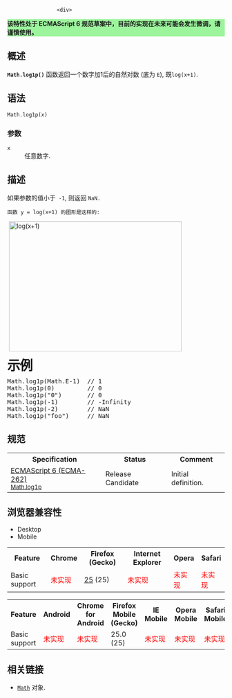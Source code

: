 
                
                  
                    <div>
<div><section class="Quick_links" id="Quick_Links"><!-- --></section> <div class="overheadIndicator" style="background: #9CF49C;"> 
    <p><strong>&#x8BE5;&#x7279;&#x6027;&#x5904;&#x4E8E; ECMAScript 6 &#x89C4;&#x8303;&#x8349;&#x6848;&#x4E2D;&#xFF0C;&#x76EE;&#x524D;&#x7684;&#x5B9E;&#x73B0;&#x5728;&#x672A;&#x6765;&#x53EF;&#x80FD;&#x4F1A;&#x53D1;&#x751F;&#x5FAE;&#x8C03;&#xFF0C;&#x8BF7;&#x8C28;&#x614E;&#x4F7F;&#x7528;&#x3002;</strong></p> 
</div></div>
</div>

<h2 id="Summary" name="Summary">&#x6982;&#x8FF0;</h2>

<p><code><strong>Math.log1p()</strong></code>&#xA0;&#x51FD;&#x6570;&#x8FD4;&#x56DE;&#x4E00;&#x4E2A;&#x6570;&#x5B57;&#x52A0;1&#x540E;&#x7684;&#x81EA;&#x7136;&#x5BF9;&#x6570; (&#x5E95;&#x4E3A;&#xA0;<code>E</code>), &#x65E2;<code>log(x+1)</code>.</p>

<h2 id="Syntax" name="Syntax">&#x8BED;&#x6CD5;</h2>

<pre class="syntaxbox"><code>Math.log1p(<em>x</em>)</code></pre>

<h3 id="Parameters" name="Parameters">&#x53C2;&#x6570;</h3>

<dl>
 <dt><code>x</code></dt>
 <dd>&#x4EFB;&#x610F;&#x6570;&#x5B57;.</dd>
</dl>

<h2 id="Description" name="Description">&#x63CF;&#x8FF0;</h2>

<p>&#x5982;&#x679C;&#x53C2;&#x6570;&#x7684;&#x503C;&#x5C0F;&#x4E8E;<code> -1</code>, &#x5219;&#x8FD4;&#x56DE;&#xA0;<code>NaN.</code></p>

<p><code>&#x51FD;&#x6570; y = log(x+1)&#xA0;&#x7684;&#x56FE;&#x5F62;&#x662F;&#x8FD9;&#x6837;&#x7684;:</code></p>

<p>&#xA0;<img alt="log(x+1)" src="https://mdn.mozillademos.org/files/6467/logx1.jpg" style="width: 400px; height: 300px;"></p>

<p><span style="font-size: 30px; font-weight: 700; letter-spacing: -1px; line-height: 30px;">&#x793A;&#x4F8B;</span></p>

<pre class="brush:js">Math.log1p(Math.E-1)  // 1
Math.log1p(0)         // 0
Math.log1p(&quot;0&quot;)       // 0
Math.log1p(-1)        // -Infinity
Math.log1p(-2)        // NaN
Math.log1p(&quot;foo&quot;)     // NaN
</pre>

<h2 id=".E8.A7.84.E8.8C.83">&#x89C4;&#x8303;</h2>

<table class="standard-table">
 <tbody>
  <tr>
   <th scope="col">Specification</th>
   <th scope="col">Status</th>
   <th scope="col">Comment</th>
  </tr>
  <tr>
   <td><a class="external" href="http://people.mozilla.org/~jorendorff/es6-draft.html#sec-math.log1p" hreflang="en" lang="en">ECMAScript 6 (ECMA-262)<br><small lang="zh-CN">Math.log1p</small></a></td>
   <td><span class="spec-RC">Release Candidate</span></td>
   <td>Initial definition.</td>
  </tr>
 </tbody>
</table>

<h2 id=".E6.B5.8F.E8.A7.88.E5.99.A8.E5.85.BC.E5.AE.B9.E6.80.A7">&#x6D4F;&#x89C8;&#x5668;&#x517C;&#x5BB9;&#x6027;</h2>

<p></p><div class="htab"> 
    <a id="AutoCompatibilityTable" name="AutoCompatibilityTable"></a> 
    <ul> 
        <li class="selected"><a>Desktop</a></li> 
        <li><a>Mobile</a></li> 
    </ul> 
</div><p></p>

<div id="compat-desktop">
<table class="compat-table">
 <tbody>
  <tr>
   <th>Feature</th>
   <th>Chrome</th>
   <th>Firefox (Gecko)</th>
   <th>Internet Explorer</th>
   <th>Opera</th>
   <th>Safari</th>
  </tr>
  <tr>
   <td>Basic support</td>
   <td><span style="color: #f00;">&#x672A;&#x5B9E;&#x73B0;</span></td>
   <td><a href="/en-US/Firefox/Releases/25" title="Released on 2013-10-29.">25</a> (25)</td>
   <td><span style="color: #f00;">&#x672A;&#x5B9E;&#x73B0;</span></td>
   <td><span style="color: #f00;">&#x672A;&#x5B9E;&#x73B0;</span></td>
   <td><span style="color: #f00;">&#x672A;&#x5B9E;&#x73B0;</span></td>
  </tr>
 </tbody>
</table>
</div>

<div id="compat-mobile">
<table class="compat-table">
 <tbody>
  <tr>
   <th>Feature</th>
   <th>Android</th>
   <th>Chrome for Android</th>
   <th>Firefox Mobile (Gecko)</th>
   <th>IE Mobile</th>
   <th>Opera Mobile</th>
   <th>Safari Mobile</th>
  </tr>
  <tr>
   <td>Basic support</td>
   <td><span style="color: #f00;">&#x672A;&#x5B9E;&#x73B0;</span></td>
   <td><span style="color: #f00;">&#x672A;&#x5B9E;&#x73B0;</span></td>
   <td>25.0 (25)</td>
   <td><span style="color: #f00;">&#x672A;&#x5B9E;&#x73B0;</span></td>
   <td><span style="color: #f00;">&#x672A;&#x5B9E;&#x73B0;</span></td>
   <td><span style="color: #f00;">&#x672A;&#x5B9E;&#x73B0;</span></td>
  </tr>
 </tbody>
</table>
</div>

<h2 id="See_also" name="See_also">&#x76F8;&#x5173;&#x94FE;&#x63A5;</h2>

<ul>
 <li><a href="/zh-CN/docs/Web/JavaScript/Reference/Global_Objects/Math" title="Math&#xA0;&#x4E3A;&#x65B9;&#x4FBF;&#x6570;&#x5B66;&#x8BA1;&#x7B97;&#x6240;&#x9700;&#x7684;&#x5E38;&#x91CF;&#x548C;&#x51FD;&#x6570;&#x63D0;&#x4F9B;&#x4E86;&#x5C5E;&#x6027;&#x548C;&#x65B9;&#x6CD5;.&#x8BE5;&#x5185;&#x7F6E;&#x5BF9;&#x8C61;&#x4E0D;&#x662F;&#x51FD;&#x6570;&#x5BF9;&#x8C61;."><code>Math</code></a> &#x5BF9;&#x8C61;.</li>
</ul>
                  
                
              